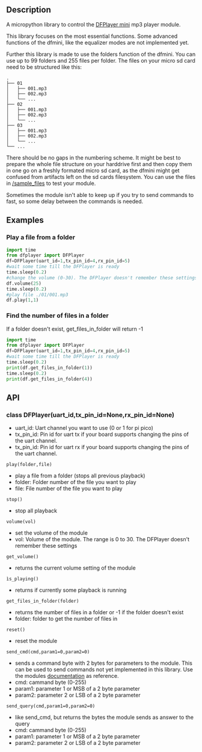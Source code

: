 ## Description
A micropython library to control the [DFPlayer mini](https://www.dfrobot.com/product-1121.html) mp3 player module.

This library focuses on the most essential functions. Some advanced functions of the dfmini, like the equalizer modes are not implemented yet.

Further this library is made to use the folders function of the dfmini. You can use up to 99 folders and 255 files per folder.
The files on your micro sd card need to be structured like this:

	.
	├── 01
	│   ├── 001.mp3
	│   ├── 002.mp3
	│   └── ...
	├── 02
	│   ├── 001.mp3
	│   ├── 002.mp3
	│   └── ...
	├── 03
	│   ├── 001.mp3
	│   ├── 002.mp3
	│   └── ...
	└── ...

There should be no gaps in the numbering scheme.
It might be best to prepare the whole file structure on your harddrive first and then copy them in one go on a freshly formated micro sd card, as the dfmini might get confused from artifacts left on the sd cards filesystem.
You can use the files in [/sample_files](https://github.com/redoxcode/micropython-dfplayer/tree/main/sample_files) to test your module.

Sometimes the module isn't able to keep up if you try to send commands to fast, so some delay between the commands is needed.

## Examples

### Play a file from a folder
```Python
import time
from dfplayer import DFPlayer
df=DFPlayer(uart_id=1,tx_pin_id=4,rx_pin_id=5)
#wait some time till the DFPlayer is ready
time.sleep(0.2)
#change the volume (0-30). The DFPlayer doesn't remember these settings
df.volume(25)
time.sleep(0.2)
#play file ./01/001.mp3
df.play(1,1)
```
### Find the number of files in a folder
If a folder doesn't exist, get_files_in_folder will return -1
```Python
import time
from dfplayer import DFPlayer
df=DFPlayer(uart_id=1,tx_pin_id=4,rx_pin_id=5)
#wait some time till the DFPlayer is ready
time.sleep(0.2)
print(df.get_files_in_folder(1))
time.sleep(0.2)
print(df.get_files_in_folder(4))
```

## API
### class DFPlayer(uart_id,tx_pin_id=None,rx_pin_id=None)
- uart_id: Uart channel you want to use (0 or 1 for pi pico)
- tx_pin_id: Pin id for uart tx if your board supports changing the pins of the uart channel.  
- tx_pin_id: Pin id for uart rx if your board supports changing the pins of the uart channel.  

```play(folder,file)```
- play a file from a folder (stops all previous playback)
- folder: Folder number of the file you want to play
- file: File number of the file you want to play

```stop()```
- stop all playback

```volume(vol)```
- set the volume of the module
- vol: Volume of the module. The range is 0 to 30. The DFPlayer doesn't remember these settings

```get_volume()```
- returns the current volume setting of the module

```ìs_playing()```
- returns if currently some playback is running

```get_files_in_folder(folder)```
- returns the number of files in a folder or -1 if the folder doesn't exist
- folder: folder to get the number of files in

```reset()```
- reset the module

```send_cmd(cmd,param1=0,param2=0)```
- sends a command byte with 2 bytes for parameters to the module. This can be used to send commands not yet implemented in this library. Use the modules [documentation](https://wiki.dfrobot.com/DFPlayer_Mini_SKU_DFR0299) as reference.
- cmd: cammand byte (0-255)
- param1: parameter 1 or MSB of a 2 byte parameter
- param2: parameter 2 or LSB of a 2 byte parameter

```send_query(cmd,param1=0,param2=0)```
- like send_cmd, but returns the bytes the module sends as answer to the query
- cmd: cammand byte (0-255)
- param1: parameter 1 or MSB of a 2 byte parameter
- param2: parameter 2 or LSB of a 2 byte parameter

